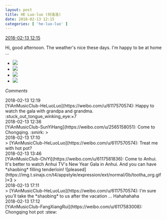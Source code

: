 ```yaml
---
layout: post
title: HE Luo-luo (何洛洛)
date: 2018-02-13 12:15
categories: [ 'he-luo-luo' ]
---
```


<div class="weibo-info">
  <a href="https://weibo.com/6117570574/G2Usnq0VF">2018-02-13 12:15</a>
</div>

Hi, good afternoon. The weather's nice these days. I'm happy to be at home …

<!-- more -->

<ul class="weibo-pic-list-2">
  <li class="weibo-pic">
    <a href="http://wx4.sinaimg.cn/mw690/006G0Hz8ly1foep44szgcj31o02yoe87.jpg"><img src="http://wx4.sinaimg.cn/thumb150/006G0Hz8ly1foep44szgcj31o02yoe87.jpg"/></a>
  </li>
  <li class="weibo-pic">
    <a href="http://wx2.sinaimg.cn/mw690/006G0Hz8ly1foep482g4ej31o02yohdu.jpg"><img src="http://wx2.sinaimg.cn/thumb150/006G0Hz8ly1foep482g4ej31o02yohdu.jpg"/></a>
  </li>
  <li class="weibo-pic">
    <a href="http://wx1.sinaimg.cn/mw690/006G0Hz8ly1foep4en2b1j31o02yoe86.jpg"><img src="http://wx1.sinaimg.cn/thumb150/006G0Hz8ly1foep4en2b1j31o02yoe86.jpg"/></a>
  </li>
  <li class="weibo-pic">
    <a href="http://wx2.sinaimg.cn/mw690/006G0Hz8ly1foep4n7dxyj31o02yo7wo.jpg"><img src="http://wx2.sinaimg.cn/thumb150/006G0Hz8ly1foep4n7dxyj31o02yo7wo.jpg"/></a>
  </li>
</ul>

*Comments*

<div class="weibo-info">2018-02-13 12:19</div>
[YiAnMusicClub-HeLuoLuo](https://weibo.com/u/6117570574): Happy to watch the gala with grandpa and grandma. :stuck_out_tongue_winking_eye:×7

<div class="weibo-info">2018-02-13 12:36</div>
[YiAnMusicClub-SunYiHang](https://weibo.com/u/2565158051): Come to Chongqing. :smirk:
> <div class="weibo-info">2018-02-13 17:10</div>
> [YiAnMusicClub-HeLuoLuo](https://weibo.com/u/6117570574): Treat me with hot pot?

<div class="weibo-info">2018-02-13 13:46</div>
[YiAnMusicClub-ChiYi](https://weibo.com/u/6117581836): Come to Anhui. It's better to watch Anhui TV's New Year Gala in Anhui. And you can have *shaobing* filling tenderloin! ![pleased](https://img.t.sinajs.cn/t4/appstyle/expression/ext/normal/0b/tootha_org.gif)×3
> <div class="weibo-info">2018-02-13 17:11</div>
> [YiAnMusicClub-HeLuoLuo](https://weibo.com/u/6117570574): I'm sure you'll take the *shaobing* to us after the vacation … Hahahahaha

<div class="weibo-info">2018-02-13 17:12</div>
[YiAnMusicClub-FangXiangRui](https://weibo.com/u/6117583008): Chongqing hot pot :stew:
